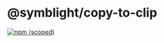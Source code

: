 # @symblight/copy-to-clip


[![npm (scoped)](https://img.shields.io/npm/v/:scope/:package.svg)](https://github.com/symblight/copy-to-clip)

